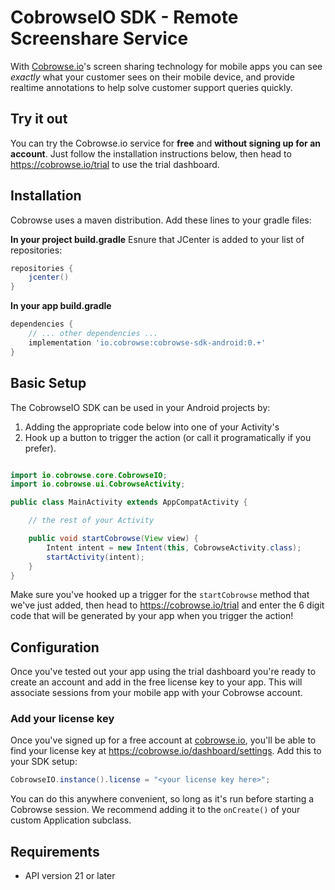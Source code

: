 # CobrowseIO SDK - Remote Screenshare Service

With [Cobrowse.io](https://cobrowse.io)'s screen sharing technology for mobile apps you can see *exactly* what your customer sees on their mobile device, and provide realtime annotations to help solve customer support queries quickly.

## Try it out

You can try the Cobrowse.io service for **free** and **without signing up for an account**. Just follow the installation instructions below, then head to <https://cobrowse.io/trial> to use the trial dashboard.

## Installation

Cobrowse uses a maven distribution. Add these lines to your gradle files:

**In your project build.gradle**
Esnure that JCenter is added to your list of repositories:
```gradle
repositories {
    jcenter()
}
```

**In your app build.gradle**
```gradle
dependencies {
    // ... other dependencies ...
    implementation 'io.cobrowse:cobrowse-sdk-android:0.+'
}
```

## Basic Setup

The CobrowseIO SDK can be used in your Android projects by:
1. Adding the appropriate code below into one of your Activity's
2. Hook up a button to trigger the action (or call it programatically if you prefer).

```java

import io.cobrowse.core.CobrowseIO;
import io.cobrowse.ui.CobrowseActivity;

public class MainActivity extends AppCompatActivity {

    // the rest of your Activity

    public void startCobrowse(View view) {
        Intent intent = new Intent(this, CobrowseActivity.class);
        startActivity(intent);
    }
}
```

Make sure you've hooked up a trigger for the `startCobrowse` method that we've just added, then head to <https://cobrowse.io/trial> and enter the 6 digit code that will be generated by your app when you trigger the action!

## Configuration

Once you've tested out your app using the trial dashboard you're ready to create an account and add in the free license key to your app. This will associate sessions from your mobile app with your Cobrowse account.

### Add your license key
Once you've signed up for a free account at [cobrowse.io](https://cobrowse.io), you'll be able to find your license key at <https://cobrowse.io/dashboard/settings>. Add this to your SDK setup:
```java
CobrowseIO.instance().license = "<your license key here>";
```
You can do this anywhere convenient, so long as it's run before starting a Cobrowse session. We recommend adding it to the `onCreate()` of your custom Application subclass.

## Requirements

* API version 21 or later
